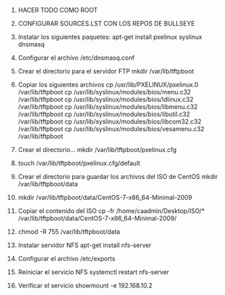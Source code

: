 1. HACER TODO COMO ROOT

2. CONFIGURAR SOURCES.LST CON LOS REPOS DE BULLSEYE

3. Instalar los siguientes paquetes:
apt-get install pxelinux syslinux dnsmasq

4. Configurar el archivo /etc/dnsmasq.conf

5. Crear el directorio para el servidor FTP
mkdir /var/lib/tftpboot

6. Copiar los siguientes archivos
cp /usr/lib/PXELINUX/pxelinux.0 /var/lib/tftpboot
cp /usr/lib/syslinux/modules/bios/menu.c32 /var/lib/tftpboot
cp /usr/lib/syslinux/modules/bios/ldlinux.c32 /var/lib/tftpboot
cp /usr/lib/syslinux/modules/bios/libmenu.c32 /var/lib/tftpboot
cp /usr/lib/syslinux/modules/bios/libutil.c32 /var/lib/tftpboot
cp /usr/lib/syslinux/modules/bios/libcom32.c32 /var/lib/tftpboot
cp /usr/lib/syslinux/modules/bios/vesamenu.c32 /var/lib/tftpboot

7. Crear el directorio...
mkdir /var/lib/tftpboot/pxelinux.cfg

8. touch /var/lib/tftpboot/pxelinux.cfg/default

9. Crear el directorio para guardar los archivos del ISO de CentOS
mkdir /var/lib/tftpboot/data

10. mkdir /var/lib/tftpboot/data/CentOS-7-x86_64-Minimal-2009

11. Copiar el contenido del ISO
cp -fr /home/caadmin/Desktop/ISO/* /var/lib/tftpboot/data/CentOS-7-x86_64-Minimal-2009/

12. chmod -R 755 /var/lib/tftpboot/data

13. Instalar servidor NFS
apt-get install nfs-server

14. Configurar el archivo /etc/exports

15. Reiniciar el servicio NFS
systemctl restart nfs-server

16. Verificar el servicio
showmount -e 192.168.10.2